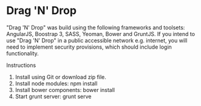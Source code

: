 Drag 'N' Drop
=============
"Drag 'N' Drop" was build using the following frameworks and toolsets: AngularJS, Boostrap 3, SASS, Yeoman, Bower and GruntJS. 
If you intend to use "Drag 'N' Drop" in a public accessible network e.g. internet, you will need to implement security provisions, which should include login functionality.

Instructions

1. Install using Git or download zip file.
2. Install node modules: npm install
3. Install bower components: bower install
4. Start grunt server: grunt serve
